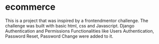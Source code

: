 # ecommerce

This is a project that was inspired by a frontendmentor challenge. The challenge was built with basic html, css and Javascript. Django Authentication and Permissions Functionalities like Users Authentication, Password Reset,
Password Change were added to it.
